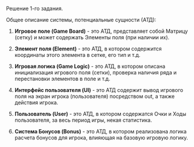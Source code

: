 Решение 1-го задания.

Общее описание системы, потенциальные сущности (АТД):

1. **Игровое поле (Game Board)** - это АТД, представляет собой Матрицу (сетку) и может содержать Элементы поля (при наличии их).


2. **Элемент поля (Element)** - это АТД, в котором содержится координаты этого элемента в сетке, его тип и т.д.


3. **Игровая логика (Game Logic)** - это АТД, в котором описана инициализация игрового поля (сетки), проверка наличия ряда и перестановки элементов в поле и т.д. 


4. **Интерфейс пользователя (UI)** - это АТД содержит вывод игрового поля на экран игрока (пользователя) посредством out, а также действия игрока.


5. **Пользователь (User)** - это АТД, в котором содержатся Очки и Ходы пользователя, за весь период игры, некая статистика.


6. **Система Бонусов (Bonus)** - это АТД, в котором реализована логика расчета бонусов для игрока, влияющая на базовую игровую логику.